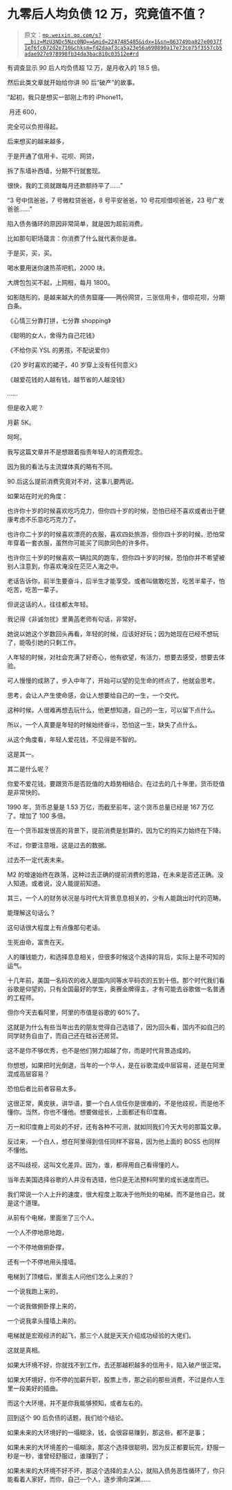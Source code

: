 # 九零后人均负债 12 万，究竟值不值？

> 原文：[`mp.weixin.qq.com/s?__biz=MzU3NDc5Nzc0NQ==&mid=2247485485&idx=1&sn=063749ba827e0037f1ef6fc672d2e710&chksm=fd2daaf3ca5a23e56a690890a17e73ce75f3557cb5adae927e978998fb34da3bac810c03512e#rd`](http://mp.weixin.qq.com/s?__biz=MzU3NDc5Nzc0NQ==&mid=2247485485&idx=1&sn=063749ba827e0037f1ef6fc672d2e710&chksm=fd2daaf3ca5a23e56a690890a17e73ce75f3557cb5adae927e978998fb34da3bac810c03512e#rd)

有调查显示 90 后人均负债超 12 万，是月收入的 18.5 倍。

然后此类文章就开始给你讲 90 后“破产”的故事。

“起初，我只是想买一部刚上市的 iPhone11，

 月还 600，

完全可以负担得起。

后来想买的越来越多， 

于是开通了信用卡、花呗、网贷，

拆了东墙补西墙，分期不行就套现。

很快，我的工资就跟每月还款额持平了……”

“3 号中信爸爸，7 号微粒贷爸爸，8 号平安爸爸，10 号花呗借呗爸爸，23 号广发爸爸……”

陷入债务循环的原因非常简单，就是因为超前消费。

比如那句职场箴言：你消费了什么就代表你是谁。 

于是买，买，买。

喝水要用迷你速热茶吧机，2000 块。

大牌包包买不起，上网租，每月 1800。

如影随形的，是越来越大的债务窟窿——两份网贷，三张信用卡，借呗花呗，分期白条。

《心情三分靠打拼，七分靠 shopping》 

《聪明的女人，舍得为自己花钱》 

《不给你买 YSL 的男孩，不配说爱你》 

《20 岁时喜欢的裙子，40 岁穿上没有任何意义》 

《越爱花钱的人越有钱，越节省的人越没钱》 

……

但是收入呢？

月薪 5K。

呵呵。

我写这篇文章并不是想跟着指责年轻人的消费观念。

因为我的看法与主流媒体真的略有不同。

90 后这么提前消费究竟对不对，这事儿要两说。

如果站在时光的角度：

也许你十岁的时候喜欢吃巧克力，但你四十岁的时候，恐怕已经不喜欢或者出于健康考虑不乐意吃巧克力了。

也许你二十岁的时候喜欢漂亮的衣服，喜欢四处旅游，但你四十岁的时候，恐怕常年穿着一套衣服，虽然你可能买了同款同色的许多件。

也许你三十岁的时候喜欢一辆拉风的跑车，但你四十岁的时候，恐怕你并不希望被别人注意到，你喜欢淹没在茫茫人海之中。

老话告诉你，前半生要奋斗，后半生才能享受。或者叫做敢吃苦，吃苦半辈子，怕吃苦，吃苦一辈子。

但说这话的人，往往都太年轻。

我记得《非诚勿扰》里黄菡老师有句话，非常好。

她说以她这个岁数回头再看，年轻的时候，应该好好玩；因为她现在已经不想玩了，能吸引她的只剩工作。

人年轻的时候，对社会充满了好奇心，他有欲望，有活力，想要去感受，想要去体验。

可人慢慢的成熟了，步入中年了，开始可以望的见生命的终点了，他就会思考。

思考，会让人产生使命感，会让人想要给自己的一生，一个交代。

这种时候，人很难再想去玩什么，他更想知道，自己的一生，可以留下点什么。

所以，一个人真要是年轻的时候始终奋斗，恐怕这一生，缺失了点什么。

从这个角度看，年轻人爱花钱，不见得是不智的。

这是其一。

其二是什么呢？

你爱不爱花钱，要跟货币是否贬值的大趋势相结合。在过去的几十年里，货币贬值是非常快的。

1990 年，货币总量是 1.53 万亿，而截至前年，这个货币总量已经是 167 万亿了。增加了 100 多倍。

在一个货币超发很高的背景下，提前消费是划算的，因为它的购买力始终在下降。

不过，你要注意哦，这是过去的数据。

过去不一定代表未来。

M2 的增速始终在跌落，这种过去正确的提前消费的思路，在未来是否还正确。没人知道。或者说，没人能提前知道。

其三，一个人的财务状况是与时代大背景息息相关的，少有人能跳出时代的范畴。

能理解这句话么？

这句话很大程度上有点像那句老话。

生死由命，富贵在天。

人的赚钱能力，和选择息息相关，但很多时候这个选择的背后，实际上是不可知的运气。

十几年前，美国一名码农的收入是国内同等水平码农的五到十倍。那个时代我们看谷歌是仰望的，只有全国最好的学生，奥赛金牌得主，才有可能去谷歌做一名普通的工程师。

但你今天去看阿里，阿里的市值是谷歌的 60%了。

这就是为什么有些当年出去的朋友觉得自己选错了，因为回头看，国内不如自己的同学财务自由了，而自己还在硅谷还房贷。

这不是你不够优秀，也不是他们努力超越了你，而是时代背景造成的。

你想想，如果把时光倒退，当年的一个华人，是在谷歌混成中层容易，还是在阿里混成高层容易？

恐怕后者比前者容易太多。

这很正常，黄皮肤，讲华语，要一个白人信任你是很难的，不是他歧视，而是他不懂你。当然，你也不懂他。想要做组长，上面都还有印度裔。

万一和印度裔上司处的不好，还有各种不可测，就如同我们今天大号的那篇文章。

反过来，一个白人，想在阿里得到信任同样不容易，因为他上面的 BOSS 也同样不懂他。

这不叫歧视，这叫文化差异。因为，谁，都得用自己看得懂的人。

当年去美国选择谷歌的人并没有选错，他只是无法预料阿里的成长速度而已。

我们常说一个人上升的速度，很大程度上取决于他所处的电梯，而不是他自己，就是这个道理。

从前有个电梯，里面坐了三个人。

一个人不停地原地跑，

一个不停地做俯卧撑，

还有一个不停地用头撞墙。

电梯到了顶楼后，里面主人问他们怎么上来的？

一个说我跑上来的，

一个说我做俯卧撑上来的，

一个说我拿头撞墙上来的。

电梯就是宏观经济的起飞，那三个人就是天天介绍成功经验的大佬们。

这就是真相。

如果大环境不好，你就找不到工作，去还那越积越多的信用卡，陷入破产很正常。

如果大环境好，你不停的加薪升职，股票上市，那之前的那些消费，不过是你人生里一段美好的插曲。

而这个大环境，并不是你我能够预知，或者左右的。

回到这个 90 后负债的话题，我们给个结论。

如果未来的大环境好的一塌糊涂，钱，会很容易赚到，那这些，都不是事；

如果未来的大环境差的一塌糊涂，那这个选择很聪明，因为反正都要玩完，舒服一秒是一秒，谁曾经舒服过，谁赚到了；

如果未来的大环境不好不坏，那这个选择的主人公，就陷入债务恶性循环了，你只能看着人家好，而你，自己一个人，逐步滑向深渊......